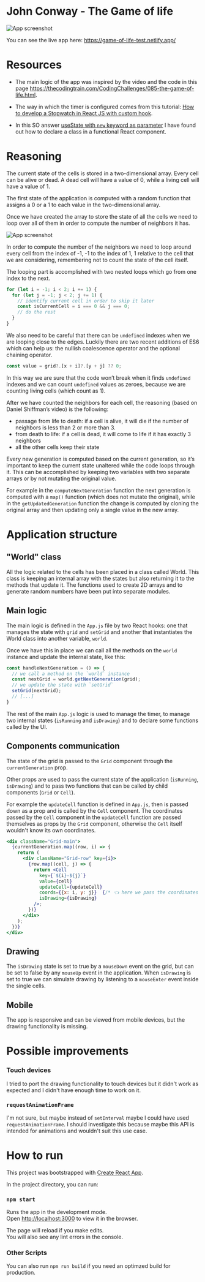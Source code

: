 # John Conway - The Game of life

![App screenshot](screen2.png)

You can see the live app here: https://game-of-life-test.netlify.app/

# Resources

- The main logic of the app was inspired by the video and the code in this page https://thecodingtrain.com/CodingChallenges/085-the-game-of-life.html. 

- The way in which the timer is configured comes from this tutorial: [How to develop a Stopwatch in React JS with custom hook](https://dev.to/abdulbasit313/how-to-develop-a-stopwatch-in-react-js-with-custom-hook-561b).

- In this SO answer [useState with `new` keyword as parameter](https://stackoverflow.com/a/64131447) I have found out how to declare a class in a functional React component.

# Reasoning

The current state of the cells is stored in a two-dimensional array. Every cell can be alive or dead. A dead cell will have a value of 0, while a living cell will have a value of 1. 

The first state of the application is computed with a random function that assigns a 0 or a 1 to each value in the two-dimensional array. 

Once we have created the array to store the state of all the cells we need to loop over all of them in order to compute the number of neighbors it has. 

![App screenshot](screen3.png)

In order to compute the number of the neighbors we need to loop around every cell from the index of -1, -1 to the index of 1, 1 relative to the cell that we are considering, remembering not to count the state of the cell itself.

The looping part is accomplished with two nested loops which go from one index to the next.

```javascript
for (let i = -1; i < 2; i += 1) {
  for (let j = -1; j < 2; j += 1) {
    // identify current cell in order to skip it later
    const isCurrentCell = i === 0 && j === 0;
    // do the rest
  }
}
```

We also need to be careful that there can be `undefined` indexes when we are looping close to the edges. 
Luckily there are two recent additions of ES6 which can help us: the nullish coalescence operator and the optional chaining operator. 

```javascript
const value = grid?.[x + i]?.[y + j] ?? 0;
```
In this way we are sure that the code won’t break when it finds `undefined` indexes and we can count `undefined` values as zeroes, because we are counting living cells (which count as 1). 

After we have counted the neighbors for each cell, the reasoning (based on Daniel Shiffman’s video) is the following: 
- passage from life to death: if a cell is alive, it will die if the number of neighbors is less than 2 or more than 3. 
- from death to life: if a cell is dead, it will come to life if it has exactly 3 neighbors
- all the other cells keep their state

Every new generation is computed based on the current generation, so it’s important to keep the current state unaltered while the code loops through it. This can be accomplished by keeping two variables with two separate arrays or by not mutating the original value. 

For example in the `computeNextGeneration` function the next generation is computed with a `map()` function (which does not mutate the original), while in the `getUpdatedGeneration` function the change is computed by cloning the original array and then updating only a single value in the new array. 

# Application structure

## "World" class

All the logic related to the cells has been placed in a class called World. This class is keeping an internal array with the states but also returning it to the methods that update it. The functions used to create 2D arrays and to generate random numbers have been put into separate modules. 

## Main logic
The main logic is defined in the `App.js` file by two React hooks: one that manages the state with `grid` and `setGrid` and another that instantiates the World class into another variable, `world`.

Once we have this in place we can call all the methods on the `world` instance and update the internal state, like this: 
```javascript
const handleNextGeneration = () => {
  // we call a method on the `world` instance
  const nextGrid = world.getNextGeneration(grid);
  // we update the state with `setGrid`
  setGrid(nextGrid);
  // [...]
}
```
The rest of the main `App.js` logic is used to manage the timer, to manage two internal states (`isRunning` and `isDrawing`) and to declare some functions called by the UI.

## Components communication
The state of the grid is passed to the `Grid` component through the `currentGeneration` prop.

Other props are used to pass the current state of the application (`isRunning`, `isDrawing`) and to pass two functions that can be called by child components (`Grid` or `Cell`). 

For example the `updateCell` function is defined in `App.js`, then is passed down as a prop and is called by the `Cell` component. The coordinates passed by the `Cell` component in the `updateCell` function are passed themselves as props by the `Grid` component, otherwise the `Cell` itself wouldn't know its own coordinates.

```jsx
<div className="Grid-main">
  {currentGeneration.map((row, i) => {
    return (
      <div className="Grid-row" key={i}>
        {row.map((cell, j) => {
          return <Cell
            key={`${i}-${j}`}
            value={cell}
            updateCell={updateCell}
            coords={{x: i, y: j}}  {/* 👈 here we pass the coordinates to the `Cell` component */}
            isDrawing={isDrawing}
          />;
        })}
      </div>
    );
  })}
</div>
```

## Drawing
The `isDrawing` state is set to true by a `mouseDown` event on the grid, but can be set to false by any `mouseUp` event in the application. When `isDrawing` is set to true we can simulate drawing by listening to a `mouseEnter` event inside the single cells.

## Mobile
The app is responsive and can be viewed from mobile devices, but the drawing functionality is missing. 

# Possible improvements

### Touch devices
I tried to port the drawing functionality to touch devices but it didn't work as expected and I didn't have enough time to work on it.

### `requestAnimationFrame`
I'm not sure, but maybe instead of `setInterval` maybe I could have used `requestAnimationFrame`. I should investigate this because maybe this API is intended for animations and wouldn't suit this use case. 

# How to run

This project was bootstrapped with [Create React App](https://github.com/facebook/create-react-app).

In the project directory, you can run:

### `npm start`

Runs the app in the development mode.\
Open [http://localhost:3000](http://localhost:3000) to view it in the browser.

The page will reload if you make edits.\
You will also see any lint errors in the console.

### Other Scripts
You can also run `npm run build` if you need an optimzed build for production. 

